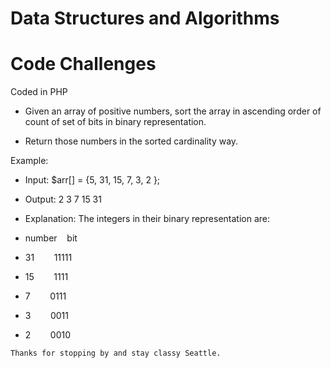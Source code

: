# Data Structures and Algorithms
# Code Challenges
Coded in PHP

* Given an array of positive numbers, sort the array in ascending order of count of set of bits in binary representation.

- Return those numbers in the sorted cardinality way.

Example:
- Input: $arr[] = {5, 31, 15, 7, 3, 2 };
- Output: 2 3 7 15 31

- Explanation:
The integers in their binary representation are:
- number&nbsp; &nbsp; bit
- 31&nbsp; &nbsp; &nbsp; &nbsp; 11111
- 15&nbsp; &nbsp; &nbsp; &nbsp; 1111
- 7&nbsp; &nbsp; &nbsp; &nbsp; 0111
- 3&nbsp; &nbsp; &nbsp; &nbsp; 0011
- 2&nbsp; &nbsp; &nbsp; &nbsp; 0010

```
Thanks for stopping by and stay classy Seattle.
```
